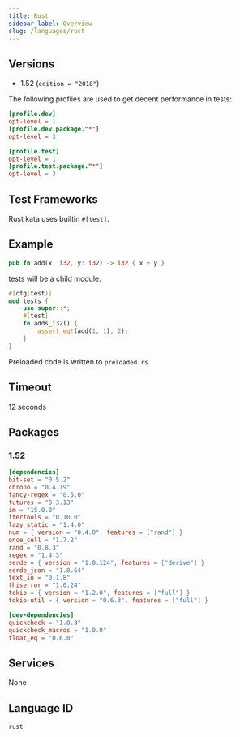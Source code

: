 ```yaml
---
title: Rust
sidebar_label: Overview
slug: /languages/rust
---
```



## Versions

- 1.52 (`edition = "2018"`)

The following profiles are used to get decent performance in tests:

```toml
[profile.dev]
opt-level = 1
[profile.dev.package."*"]
opt-level = 3

[profile.test]
opt-level = 1
[profile.test.package."*"]
opt-level = 3
```

## Test Frameworks

Rust kata uses builtin `#[test]`.

## Example

```rust
pub fn add(x: i32, y: i32) -> i32 { x + y }
```
tests will be a child module.
```rust
#[cfg(test)]
mod tests {
    use super::*;
    #[test]
    fn adds_i32() {
        assert_eq!(add(1, 1), 2);
    }
}
```
Preloaded code is written to `preloaded.rs`.

## Timeout
12 seconds

## Packages

### 1.52

```toml
[dependencies]
bit-set = "0.5.2"
chrono = "0.4.19"
fancy-regex = "0.5.0"
futures = "0.3.13"
im = "15.0.0"
itertools = "0.10.0"
lazy_static = "1.4.0"
num = { version = "0.4.0", features = ["rand"] }
once_cell = "1.7.2"
rand = "0.8.3"
regex = "1.4.3"
serde = { version = "1.0.124", features = ["derive"] }
serde_json = "1.0.64"
text_io = "0.1.8"
thiserror = "1.0.24"
tokio = { version = "1.2.0", features = ["full"] }
tokio-util = { version = "0.6.3", features = ["full"] }

[dev-dependencies]
quickcheck = "1.0.3"
quickcheck_macros = "1.0.0"
float_eq = "0.6.0"
```

## Services

None

## Language ID

`rust`
